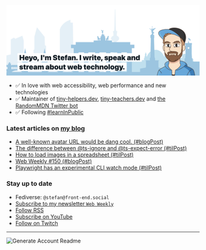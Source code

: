 <img alt="Heyo, I'm Stefan. I write and speak about web technology." src="https://raw.githubusercontent.com/stefanjudis/stefanjudis/main/screenshot.png">

- ✅ In love with web accessibility, web performance and new technologies
- ✅ Maintainer of [tiny-helpers.dev](https://tiny-helpers.dev), [tiny-teachers.dev](https://tiny-teachers.dev/) and [the RandomMDN Twitter bot](https://twitter.com/randomMDN)
- ✅ Following [#learnInPublic](https://www.stefanjudis.com/today-i-learned/)
### Latest articles on [my blog](https://www.stefanjudis.com)

<!-- BLOG-POST-LIST:START -->
- [A well-known avatar URL would be dang cool. &lpar;#blogPost&rpar;](https://www.stefanjudis.com/blog/a-well-known-avatar-url-would-be-dang-cool/)
- [The difference between @ts-ignore and @ts-expect-error &lpar;#tilPost&rpar;](https://www.stefanjudis.com/today-i-learned/the-difference-ts-ignore-and-ts-expect-error/)
- [How to load images in a spreadsheet &lpar;#tilPost&rpar;](https://www.stefanjudis.com/today-i-learned/how-to-load-images-in-a-spreadsheet/)
- [Web Weekly #150 &lpar;#blogPost&rpar;](https://www.stefanjudis.com/blog/web-weekly-150/)
- [Playwright has an experimental CLI watch mode &lpar;#tilPost&rpar;](https://www.stefanjudis.com/today-i-learned/playwrights-cli-watch-mode/)
<!-- BLOG-POST-LIST:END -->

### Stay up to date

- Fediverse: `@stefan@front-end.social`
- [Subscribe to my newsletter `Web Weekly`](https://webweekly.email/)
- [Follow RSS](https://www.stefanjudis.com/feeds/)
- [Subscribe on YouTube](https://youtube.com/c/stefanjudis)
- [Follow on Twitch](https://www.twitch.tv/stefanjudis)

---

![Generate Account Readme](https://github.com/stefanjudis/stefanjudis/workflows/Generate%20Account%20Readme/badge.svg)
